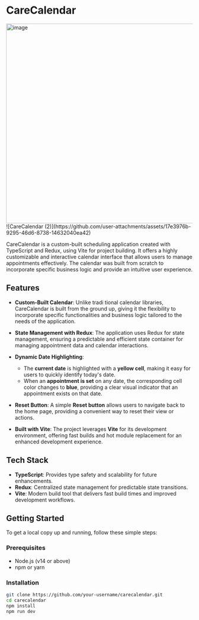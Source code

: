 # CareCalendar

<img width="539" alt="image" src="https://github.com/user-attachments/assets/0c36043c-f44e-4bbb-82cd-6f089b4d6fbf">
![CareCalendar (2)](https://github.com/user-attachments/assets/17e3976b-9295-46d6-8738-14632040ea42)


CareCalendar is a custom-built scheduling application created with TypeScript and Redux, using Vite for project building. It offers a highly customizable and interactive calendar interface that allows users to manage appointments effectively. The calendar was built from scratch to incorporate specific business logic and provide an intuitive user experience.

## Features

- **Custom-Built Calendar**: Unlike tradi
tional calendar libraries, CareCalendar is built from the ground up, giving it the flexibility to incorporate specific functionalities and business logic tailored to the needs of the application.

- **State Management with Redux**: The application uses Redux for state management, ensuring a predictable and efficient state container for managing appointment data and calendar interactions.

- **Dynamic Date Highlighting**:
  - The **current date** is highlighted with a **yellow cell**, making it easy for users to quickly identify today's date.
  - When an **appointment is set** on any date, the corresponding cell color changes to **blue**, providing a clear visual indicator that an appointment exists on that date.

- **Reset Button**: A simple **Reset button** allows users to navigate back to the home page, providing a convenient way to reset their view or actions.

- **Built with Vite**: The project leverages **Vite** for its development environment, offering fast builds and hot module replacement for an enhanced development experience.

## Tech Stack

- **TypeScript**: Provides type safety and scalability for future enhancements.
- **Redux**: Centralized state management for predictable state transitions.
- **Vite**: Modern build tool that delivers fast build times and improved development workflows.

## Getting Started

To get a local copy up and running, follow these simple steps:

### Prerequisites

- Node.js (v14 or above)
- npm or yarn

### Installation



   ```bash
   git clone https://github.com/your-username/carecalendar.git
   cd carecalendar
   npm install
   npm run dev
   



